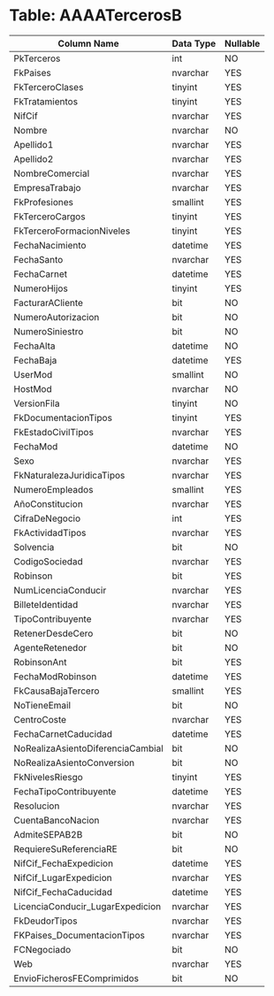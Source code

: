 # Table: AAAATercerosB

| Column Name | Data Type | Nullable |
|-------------|-----------|----------|
| PkTerceros | int | NO |
| FkPaises | nvarchar | YES |
| FkTerceroClases | tinyint | YES |
| FkTratamientos | tinyint | YES |
| NifCif | nvarchar | YES |
| Nombre | nvarchar | NO |
| Apellido1 | nvarchar | YES |
| Apellido2 | nvarchar | YES |
| NombreComercial | nvarchar | YES |
| EmpresaTrabajo | nvarchar | YES |
| FkProfesiones | smallint | YES |
| FkTerceroCargos | tinyint | YES |
| FkTerceroFormacionNiveles | tinyint | YES |
| FechaNacimiento | datetime | YES |
| FechaSanto | nvarchar | YES |
| FechaCarnet | datetime | YES |
| NumeroHijos | tinyint | YES |
| FacturarACliente | bit | NO |
| NumeroAutorizacion | bit | NO |
| NumeroSiniestro | bit | NO |
| FechaAlta | datetime | NO |
| FechaBaja | datetime | YES |
| UserMod | smallint | NO |
| HostMod | nvarchar | NO |
| VersionFila | tinyint | NO |
| FkDocumentacionTipos | tinyint | YES |
| FkEstadoCivilTipos | nvarchar | YES |
| FechaMod | datetime | NO |
| Sexo | nvarchar | YES |
| FkNaturalezaJuridicaTipos | nvarchar | YES |
| NumeroEmpleados | smallint | YES |
| AñoConstitucion | nvarchar | YES |
| CifraDeNegocio | int | YES |
| FkActividadTipos | nvarchar | YES |
| Solvencia | bit | NO |
| CodigoSociedad | nvarchar | YES |
| Robinson | bit | YES |
| NumLicenciaConducir | nvarchar | YES |
| BilleteIdentidad | nvarchar | YES |
| TipoContribuyente | nvarchar | YES |
| RetenerDesdeCero | bit | NO |
| AgenteRetenedor | bit | NO |
| RobinsonAnt | bit | YES |
| FechaModRobinson | datetime | YES |
| FkCausaBajaTercero | smallint | YES |
| NoTieneEmail | bit | NO |
| CentroCoste | nvarchar | YES |
| FechaCarnetCaducidad | datetime | YES |
| NoRealizaAsientoDiferenciaCambial | bit | NO |
| NoRealizaAsientoConversion | bit | NO |
| FkNivelesRiesgo | tinyint | YES |
| FechaTipoContribuyente | datetime | YES |
| Resolucion | nvarchar | YES |
| CuentaBancoNacion | nvarchar | YES |
| AdmiteSEPAB2B | bit | NO |
| RequiereSuReferenciaRE | bit | NO |
| NifCif_FechaExpedicion | datetime | YES |
| NifCif_LugarExpedicion | nvarchar | YES |
| NifCif_FechaCaducidad | datetime | YES |
| LicenciaConducir_LugarExpedicion | nvarchar | YES |
| FkDeudorTipos | nvarchar | YES |
| FKPaises_DocumentacionTipos | nvarchar | YES |
| FCNegociado | bit | NO |
| Web | nvarchar | YES |
| EnvioFicherosFEComprimidos | bit | NO |
